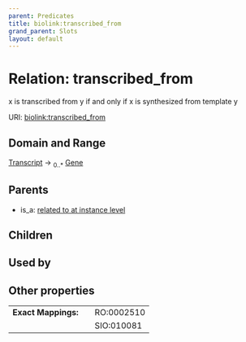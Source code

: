 ```yaml
---
parent: Predicates
title: biolink:transcribed_from
grand_parent: Slots
layout: default
---
```


# Relation: transcribed_from


x is transcribed from y if and only if x is synthesized from template y

URI: [biolink:transcribed_from](https://w3id.org/biolink/vocab/transcribed_from)

## Domain and Range

[Transcript](Transcript.md) ->  <sub>0..\*</sub> [Gene](Gene.md)

## Parents

 *  is_a: [related to at instance level](related_to_at_instance_level.md)

## Children


## Used by


## Other properties

|  |  |  |
| --- | --- | --- |
| **Exact Mappings:** | | RO:0002510 |
|  | | SIO:010081 |


